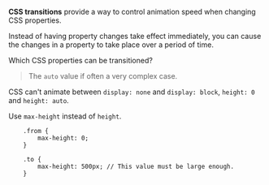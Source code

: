 **CSS transitions** provide a way to control animation speed when changing CSS properties.

Instead of having property changes take effect immediately, you can cause the changes in a property  to take place over a period of time.

Which CSS properties can be transitioned?

> The `auto` value if often a very complex case.

CSS can't animate between `display: none` and `display: block`, `height: 0` and `height: auto`.

Use `max-height` instead of `height`.

        .from {
            max-height: 0;
        }
        
        .to {
            max-height: 500px; // This value must be large enough.
        }
